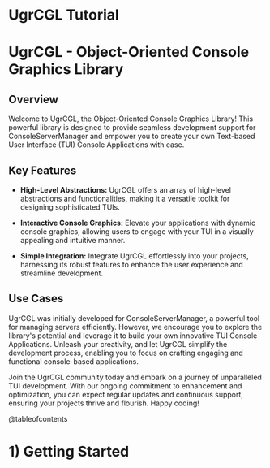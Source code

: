 # UgrCGL Tutorial

# UgrCGL - Object-Oriented Console Graphics Library

## Overview
Welcome to UgrCGL, the Object-Oriented Console Graphics Library! This powerful library is designed to provide seamless development support for ConsoleServerManager and empower you to create your own Text-based User Interface (TUI) Console Applications with ease.

## Key Features
- **High-Level Abstractions:** UgrCGL offers an array of high-level abstractions and functionalities, making it a versatile toolkit for designing sophisticated TUIs.

- **Interactive Console Graphics:** Elevate your applications with dynamic console graphics, allowing users to engage with your TUI in a visually appealing and intuitive manner.

- **Simple Integration:** Integrate UgrCGL effortlessly into your projects, harnessing its robust features to enhance the user experience and streamline development.

## Use Cases
UgrCGL was initially developed for ConsoleServerManager, a powerful tool for managing servers efficiently. However, we encourage you to explore the library's potential and leverage it to build your own innovative TUI Console Applications. Unleash your creativity, and let UgrCGL simplify the development process, enabling you to focus on crafting engaging and functional console-based applications.

Join the UgrCGL community today and embark on a journey of unparalleled TUI development. With our ongoing commitment to enhancement and optimization, you can expect regular updates and continuous support, ensuring your projects thrive and flourish. Happy coding!

@tableofcontents 

# 1) Getting Started
